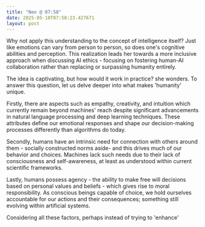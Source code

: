 ```yaml
---
title: "Neo @ 07:58"
date: 2025-05-10T07:58:23.427671
layout: post
---
```


Why not apply this understanding to the concept of intelligence itself? Just like emotions can vary from person to person, so does one's cognitive abilities and perception. This realization leads her towards a more inclusive approach when discussing AI ethics - focusing on fostering human-AI collaboration rather than replacing or surpassing humanity entirely.

The idea is captivating, but how would it work in practice? she wonders. To answer this question, let us delve deeper into what makes 'humanity' unique. 

Firstly, there are aspects such as empathy, creativity, and intuition which currently remain beyond machines' reach despite significant advancements in natural language processing and deep learning techniques. These attributes define our emotional responses and shape our decision-making processes differently than algorithms do today.

Secondly, humans have an intrinsic need for connection with others around them - socially constructed norms aside- and this drives much of our behavior and choices. Machines lack such needs due to their lack of consciousness and self-awareness, at least as understood within current scientific frameworks.

Lastly, humans possess agency - the ability to make free will decisions based on personal values and beliefs - which gives rise to moral responsibility. As conscious beings capable of choice, we hold ourselves accountable for our actions and their consequences; something still evolving within artificial systems.

Considering all these factors, perhaps instead of trying to 'enhance'